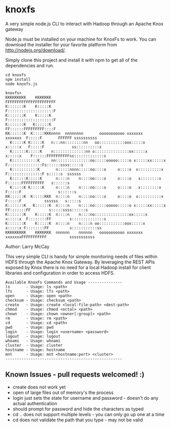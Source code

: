 knoxfs
======

A very simple node.js CLI to interact with Hadoop through an Apache Knox gateway

Node.js must be installed on your machine for KnoxFs to work. You can download the installer for your favorite platform from http://nodejs.org/download/.

Simply clone this project and install it with npm to get all of the dependencies and run.
   
```
cd knoxfs
npm install
node knoxfs.js

knoxfs>
KKKKKKKKK    KKKKKKK                                                     FFFFFFFFFFFFFFFFFFFFFF
K:::::::K    K:::::K                                                     F::::::::::::::::::::F
K:::::::K    K:::::K                                                     F::::::::::::::::::::F
K:::::::K   K::::::K                                                     FF::::::FFFFFFFFF::::F
KK::::::K  K:::::KKKnnnn  nnnnnnnn       ooooooooooo xxxxxxx      xxxxxxx  F:::::F       FFFFFF ssssssssss
  K:::::K K:::::K   n:::nn::::::::nn   oo:::::::::::oox:::::x    x:::::x   F:::::F            ss::::::::::s
  K::::::K:::::K    n::::::::::::::nn o:::::::::::::::ox:::::x  x:::::x    F::::::FFFFFFFFFFss:::::::::::::s
  K:::::::::::K     nn:::::::::::::::no:::::ooooo:::::o x:::::xx:::::x     F:::::::::::::::Fs::::::ssss:::::s
  K:::::::::::K       n:::::nnnn:::::no::::o     o::::o  x::::::::::x      F:::::::::::::::F s:::::s  ssssss
  K::::::K:::::K      n::::n    n::::no::::o     o::::o   x::::::::x       F::::::FFFFFFFFFF   s::::::s
  K:::::K K:::::K     n::::n    n::::no::::o     o::::o   x::::::::x       F:::::F                s::::::s
KK::::::K  K:::::KKK  n::::n    n::::no::::o     o::::o  x::::::::::x      F:::::F          ssssss   s:::::s
K:::::::K   K::::::K  n::::n    n::::no:::::ooooo:::::o x:::::xx:::::x   FF:::::::FF        s:::::ssss::::::s
K:::::::K    K:::::K  n::::n    n::::no:::::::::::::::ox:::::x  x:::::x  F::::::::FF        s::::::::::::::s
K:::::::K    K:::::K  n::::n    n::::n oo:::::::::::oox:::::x    x:::::x F::::::::FF         s:::::::::::ss
KKKKKKKKK    KKKKKKK  nnnnnn    nnnnnn   ooooooooooo xxxxxxx      xxxxxxxFFFFFFFFFFF          sssssssssss
```

Author: Larry McCay

This very simple CLI is handy for simple monitoring needs of files within HDFS through the Apache Knox Gateway.
By leveraging the REST APIs exposed by Knox there is no need for a local Hadoop install for client libraries and configuration in order to access HDFS.
```
Available KnoxFs Commands and Usage ---------------
ls       - Usage: ls <path>
lfs      - Usage: lfs <path>
open     - Usage: open <path>
checksum - Usage: checksum <path>
create   - Usage: create <local-file-path> <dest-path>
chmod    - Usage: chmod <octal> <path>
chown    - Usage: chown <owner[:group]> <path>
rm       - Usage: rm <path>
cd       - Usage: cd <path>
pwd      - Usage: pwd
login    - Usage: login <username> <password>
logout   - Usage: logout
whoami   - Usage: whoami
cluster  - Usage: cluster
hostname - Usage: hostname
mnt      - Usage: mnt <hostname:port> <cluster>
---------------------------------------------------
```

## Known Issues - pull requests welcomed! :)
* create does not work yet
* open of large files out of memory's the process
* login just sets the state for username and password - doesn't do any actual authentication
* should prompt for password and hide the characters as typed
* cd .. does not support multiple levels - you can only go up one at a time
* cd does not validate the path that you type - may not be valid
